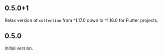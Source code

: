 ## 0.5.0+1

Relax version of `collection` from ^1.17.0 down to ^1.16.0 for Flutter projects.

## 0.5.0

Initial version.
